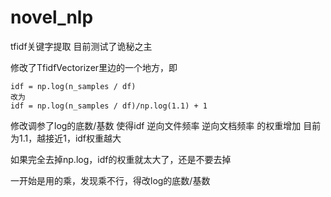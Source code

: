 # novel_nlp
tfidf关键字提取
目前测试了诡秘之主

修改了TfidfVectorizer里边的一个地方，即
```
idf = np.log(n_samples / df)
改为
idf = np.log(n_samples / df)/np.log(1.1) + 1
```
修改调参了log的底数/基数
使得idf 逆向文件频率 逆向文档频率 的权重增加
目前为1.1，越接近1，idf权重越大

如果完全去掉np.log，idf的权重就太大了，还是不要去掉

一开始是用的乘，发现乘不行，得改log的底数/基数


